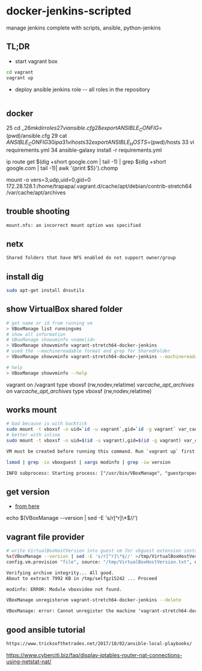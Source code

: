 # docker-jenkins-scripted

manage jenkins complete with scripts, ansible, python-jenkins

## TL;DR

- start vagrant box

```bash
cd vagrant
vagrant up
```

- deploy ansible jenkins role
  -- all roles in the repository

```bash

```

## docker

25 cd $\_
26 mkdir roles
27 vi ansible.cfg
28 export ANSIBLE_CONFIG=$(pwd)/ansible.cfg
29 cat $ANSIBLE_CONFIG
30 ip a
31 vi hosts
32 export ANSIBLE_HOSTS=$(pwd)/hosts
33 vi requirements.yml
34 ansible-galaxy install -r requirements.yml

ip route get $(dig +short google.com | tail -1) | grep $(dig +short google.com | tail -1)| awk '{print $5}').chomp

mount -o vers=3,udp,uid=0,gid=0 172.28.128.1:/home/trapapa/.vagrant.d/cache/apt/debian/contrib-stretch64 /var/cache/apt/archives

## trouble shooting

```txt
mount.nfs: an incorrect mount option was specified
```

## netx

```txt
Shared folders that have NFS enabled do not support owner/group
```

## install dig

```bash
sudo apt-get install dnsutils
```

## show VirtualBox shared folder

```bash
# get name or id from running vm
> VBoxManage list runningvms
# show all information
# VBoxManage showvminfo <name|id>
> VBoxManage showvminfo vagrant-stretch64-docker-jenkins
# used the --machinereadable format and grep for SharedFolder
> VBoxManage showvminfo vagrant-stretch64-docker-jenkins --machinereadable |grep SharedFolder

# help
> VBoxManage showvminfo --help
```

vagrant on /vagrant type vboxsf (rw,nodev,relatime)
var*cache_apt_archives* on var*cache_apt_archives* type vboxsf (rw,nodev,relatime)

## works mount

```bash
# bad because is with backtick
sudo mount -t vboxsf -o uid=`id -u vagrant`,gid=`id -g vagrant` var_cache_apt_archives_ /var/cache/apt/archives
# better with inline
sudo mount -t vboxsf -o uid=$(id -u vagrant),gid=$(id -g vagrant) var_cache_apt_archives_ /var/cache/apt/archives
```

```txt
VM must be created before running this command. Run `vagrant up` first.
```

```bash
lsmod | grep -io vboxguest | xargs modinfo | grep -iw version
```

```txt
INFO subprocess: Starting process: ["/usr/bin/VBoxManage", "guestproperty", "get", "d1f61fa9-b925-4086-a638-de57639cccc5", "/VirtualBox/GuestAdd/Version"]
```

## get version

- [from here](https://stackoverflow.com/questions/19807888/cut-the-first-and-the-last-part-of-a-string-in-bash)

echo $(VBoxManage --version | sed -E 's/r[^r]\*$//')

## vagrant file provider

```bash
# write VirtualBoxHostVersion into guest vm for vbguest extension installation
%x(VBoxManage --version | sed -E 's/r[^r]\*$//' >/tmp/VirtualBoxHostVersion.txt)
config.vm.provision "file", source: "/tmp/VirtualBoxHostVersion.txt", destination: "/VirtualBoxHostVersion.txt"
```

```txt
Verifying archive integrity... All good.
About to extract 7992 KB in /tmp/selfgz15242 ... Proceed
```

```txt
modinfo: ERROR: Module vboxvideo not found.
```

```bash
VBoxManage unregistervm vagrant-stretch64-docker-jenkins --delete
```

```txt
VBoxManage: error: Cannot unregister the machine 'vagrant-stretch64-docker-jenkins' while it islocked
```

## good ansible tutorial

```txt
https://www.tricksofthetrades.net/2017/10/02/ansible-local-playbooks/
```

https://www.cyberciti.biz/faq/display-iptables-router-nat-connections-using-netstat-nat/
